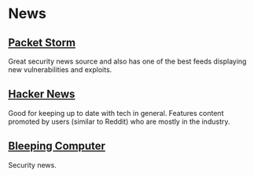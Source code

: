 # News

## [Packet Storm](https://packetstormsecurity.com/)
Great security news source and also has one of the best feeds displaying new vulnerabilities and exploits.

## [Hacker News](https://news.ycombinator.com/)
Good for keeping up to date with tech in general. Features content promoted by users (similar to Reddit) who are mostly in the industry.

## [Bleeping Computer](https://www.bleepingcomputer.com/)
Security news.
